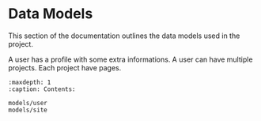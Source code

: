 # Data Models

This section of the documentation outlines the data models used in the project.

A user has a profile with some extra informations. A user can have multiple projects. Each project have pages. 



```{toctree}
:maxdepth: 1
:caption: Contents:

models/user
models/site
